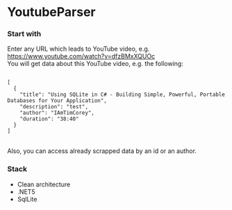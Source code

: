 # YoutubeParser
### Start with
Enter any URL which leads to YouTube video, e.g. https://www.youtube.com/watch?v=dfzBMxXQUOc <br/>
You will get data about this YouTube video, e.g. the following: <br/>
<pre>
<code>
[
  {
    "title": "Using SQLite in C# - Building Simple, Powerful, Portable Databases for Your Application",
    "description": "test",
    "author": "IAmTimCorey",
    "duration": "38:40"
  }
]
</code>
</pre>
Also, you can access already scrapped data by an id or an author.
### Stack
- Clean architecture
- .NET5
- SqlLite
